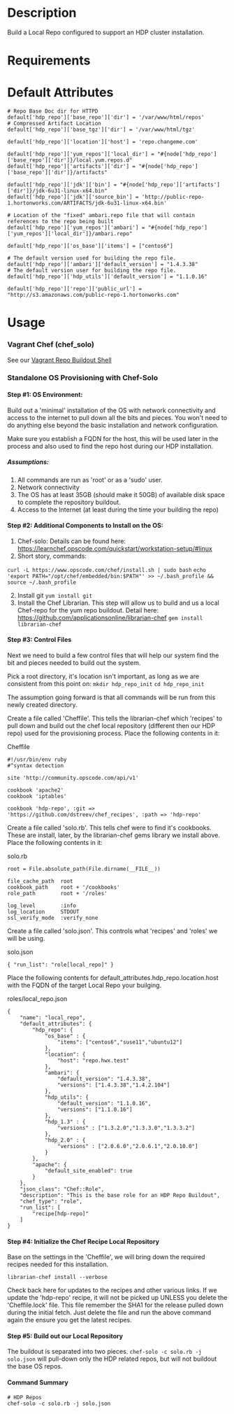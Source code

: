 # Description
Build a Local Repo configured to support an HDP cluster installation.

# Requirements

# Default Attributes

```
# Repo Base Doc dir for HTTPD
default['hdp_repo']['base_repo']['dir'] = '/var/www/html/repos'
# Compressed Artifact Location
default['hdp_repo']['base_tgz']['dir'] = '/var/www/html/tgz'

default['hdp_repo']['location']['host'] = 'repo.changeme.com'

default['hdp_repo']['yum_repos']['local_dir'] = "#{node['hdp_repo']['base_repo']['dir']}/local.yum.repos.d"
default['hdp_repo']['artifacts']['dir'] = "#{node['hdp_repo']['base_repo']['dir']}/artifacts"

default['hdp_repo']['jdk']['bin'] = "#{node['hdp_repo']['artifacts']['dir']}/jdk-6u31-linux-x64.bin"
default['hdp_repo']['jdk']['source_bin'] = 'http://public-repo-1.hortonworks.com/ARTIFACTS/jdk-6u31-linux-x64.bin'

# Location of the "fixed" ambari.repo file that will contain references to the repo being built
default['hdp_repo']['yum_repos']['ambari'] = "#{node['hdp_repo']['yum_repos']['local_dir']}/ambari.repo"

default['hdp_repo']['os_base']['items'] = ["centos6"]

# The default version used for building the repo file.
default['hdp_repo']['ambari']['default_version'] = "1.4.3.38"
# The default version user for building the repo file.
default['hdp_repo']['hdp_utils']['default_version'] = "1.1.0.16"

default['hdp_repo']['repo']['public_url'] = "http://s3.amazonaws.com/public-repo-1.hortonworks.com"

```

# Usage

### Vagrant Chef (chef_solo)

See our [Vagrant Repo Buildout Shell](https://github.com/dstreev/vagrant/tree/master/hdp_repo)


### Standalone OS Provisioning with Chef-Solo

#### Step #1: OS Environment:
Build out a 'minimal' installation of the OS with network connectivity and access to the internet to pull down all the bits and pieces.  You won't need to do anything else beyond the basic installation and network configuration.

Make sure you establish a FQDN for the host, this will be used later in the process and also used to find the repo host during our HDP installation.

##### Assumptions:
1. All commands are run as 'root' or as a 'sudo' user.
2. Network connectivity
3. The OS has at least 35GB (should make it 50GB) of available disk space to complete the repository buildout.
4. Access to the Internet (at least during the time your building the repo)

#### Step #2: Additional Components to Install on the OS:
1. Chef-solo: Details can be found here: https://learnchef.opscode.com/quickstart/workstation-setup/#linux
  1. Short story, commands:

`curl -L https://www.opscode.com/chef/install.sh | sudo bash`
`echo 'export PATH="/opt/chef/embedded/bin:$PATH"' >> ~/.bash_profile && source ~/.bash_profile`

2. Install git
`yum install git`
3. Install the Chef Librarian.  This step will allow us to build and us a local Chef-repo for the yum repo buildout. Detail here: https://github.com/applicationsonline/librarian-chef
`gem install librarian-chef`

#### Step #3: Control Files
Next we need to build a few control files that will help our system find the bit and pieces needed to build out the system.

Pick a root directory, it's location isn't important, as long as we are consistent from this point on:
`mkdir hdp_repo_init`
`cd hdp_repo_init`

The assumption going forward is that all commands will be run from this newly created directory.

Create a file called 'Cheffile'. This tells the librarian-chef which 'recipes' to pull down and build out the chef local repository (different then our HDP repo) used for the provisioning process.  Place the following contents in it:

Cheffile
```
#!/usr/bin/env ruby
#^syntax detection

site 'http://community.opscode.com/api/v1'

cookbook 'apache2'
cookbook 'iptables'

cookbook 'hdp-repo', :git => 'https://github.com/dstreev/chef_recipes', :path => 'hdp-repo'
```

Create a file called 'solo.rb'.  This tells chef were to find it's cookbooks.  These are install, later, by the librarian-chef gems library we install above. Place the following contents in it:

solo.rb
```
root = File.absolute_path(File.dirname(__FILE__))

file_cache_path  root
cookbook_path    root + '/cookbooks'
role_path		 root + '/roles'

log_level        :info
log_location     STDOUT
ssl_verify_mode  :verify_none

```

Create a file called 'solo.json'. This controls what 'recipes' and 'roles' we will be using.

solo.json
```
{ "run_list": "role[local_repo]" }
```

Place the following contents for default_attributes.hdp_repo.location.host with the FQDN of the target Local Repo
your builging.

roles/local_repo.json
```
{
    "name": "local_repo",
    "default_attributes": {
        "hdp_repo": {
        	"os_base" : {
        		"items": ["centos6","suse11","ubuntu12"]
        	},
            "location": {
				"host": "repo.hwx.test"
	    	},
            "ambari": {
            	"default_version": "1.4.3.38",
                "versions": ["1.4.3.38","1.4.2.104"]
            },
            "hdp_utils": {
            	"default_version": "1.1.0.16",
                "versions": ["1.1.0.16"]
            },
            "hdp_1.3" : {
                "versions" : ["1.3.2.0","1.3.3.0","1.3.3.2"]
            },
            "hdp_2.0" : {
                "versions" : ["2.0.6.0","2.0.6.1","2.0.10.0"]
            }
        },
        "apache": {
            "default_site_enabled": true
        }
    },
    "json_class": "Chef::Role",
    "description": "This is the base role for an HDP Repo Buildout",
    "chef_type": "role",
    "run_list": [
        "recipe[hdp-repo]"
    ]
}

```

#### Step #4: Initialize the Chef Recipe Local Repository
Base on the settings in the 'Cheffile', we will bring down the required recipes needed for this installation.
```
librarian-chef install --verbose
```

Check back here for updates to the recipes and other various links. If we update the 'hdp-repo' recipe, it will not be picked up UNLESS you delete the 'Cheffile.lock' file. This file remember the SHA1 for the release pulled down during the initial fetch. Just delete the file and run the above command again the ensure you get the latest recipes.


#### Step #5: Build out our Local Repository
The buildout is separated into two pieces.  `chef-solo -c solo.rb -j solo.json` will pull-down only the HDP
 related repos, but will not buildout the base OS repos.

#### Command Summary
```
# HDP Repos
chef-solo -c solo.rb -j solo.json

```



